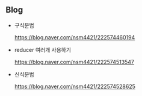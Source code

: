 ## Blog

- 구식문법

  https://blog.naver.com/nsm4421/222574460194

- reducer 여러개 사용하기

  https://blog.naver.com/nsm4421/222574513547

- 신식문법

  https://blog.naver.com/nsm4421/222574528625

